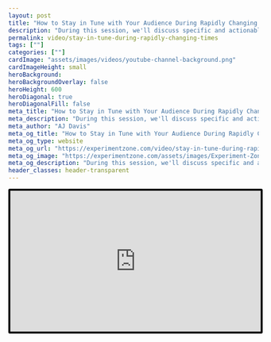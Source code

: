 ```yaml
---
layout: post
title: "How to Stay in Tune with Your Audience During Rapidly Changing Times | Austin Startup Week 2020"
description: "During this session, we'll discuss specific and actionable ways to stay in tune with your target audience, so you can understand where they are today and anticipate what they need in the future. We'll explore ways to connect, collect data, and take action on these insights."
permalink: video/stay-in-tune-during-rapidly-changing-times
tags: [""]
categories: [""]
cardImage: "assets/images/videos/youtube-channel-background.png"
cardImageHeight: small
heroBackground:
heroBackgroundOverlay: false
heroHeight: 600
heroDiagonal: true
heroDiagonalFill: false
meta_title: "How to Stay in Tune with Your Audience During Rapidly Changing Times | Austin Startup Week 2020"
meta_description: "During this session, we'll discuss specific and actionable ways to stay in tune with your target audience, so you can understand where they are today and anticipate what they need in the future. We'll explore ways to connect, collect data, and take action on these insights."
meta_author: "AJ Davis"
meta_og_title: "How to Stay in Tune with Your Audience During Rapidly Changing Times | Austin Startup Week 2020"
meta_og_type: website
meta_og_url: "https://experimentzone.com/video/stay-in-tune-during-rapidly-changing-times"
meta_og_image: "https://experimentzone.com/assets/images/Experiment-Zone-logo-color.png"
meta_og_description: "During this session, we'll discuss specific and actionable ways to stay in tune with your target audience, so you can understand where they are today and anticipate what they need in the future. We'll explore ways to connect, collect data, and take action on these insights."
header_classes: header-transparent
---
```


<style>
    .video {
        border: 4px solid black;
        border-radius: 3px;
    }
    .work-summary {
        border: 0px solid black;
    }
    .iframe-container{
        position: relative;
        width: 100%;
        padding-bottom: 56.25%; 
        height: 0;
    }
    .iframe-container iframe{
        position: absolute;
        top:0;
        left: 0;
        width: 100%;
        height: 100%;
    }
</style>

<div class="mt-0 mt-md-n20 work work-summary justify-content-center iframe-container">
    <iframe class="video" src="https://www.youtube.com/embed/m28XN3JXO9Y" title="YouTube video player" frameborder="0" allow="accelerometer; autoplay; clipboard-write; encrypted-media; gyroscope; picture-in-picture" allowfullscreen></iframe>
</div>
